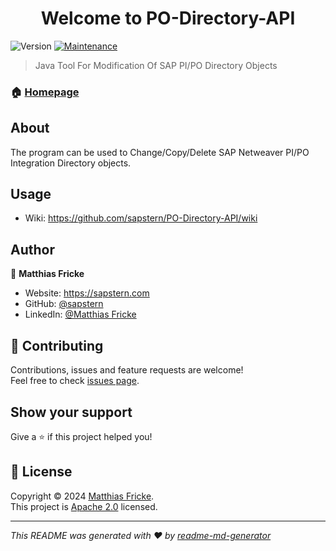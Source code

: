 <h1 align="center">Welcome to PO-Directory-API</h1>
<p>
  <img alt="Version" src="https://img.shields.io/badge/version-1.0.0-blue.svg?cacheSeconds=2592000" />
  <a href="https://github.com/kefranabg/readme-md-generator/graphs/commit-activity" target="_blank">
    <img alt="Maintenance" src="https://img.shields.io/badge/Maintained%3F-yes-green.svg" />
  </a>
</p>

> Java Tool For Modification Of SAP PI/PO Directory Objects

### 🏠 [Homepage](https://github.com/sapstern/PO-Directory-API)

## About

The program can be used to Change/Copy/Delete SAP Netweaver PI/PO Integration Directory objects.

## Usage

* Wiki: https://github.com/sapstern/PO-Directory-API/wiki

## Author

👤 **Matthias Fricke**

* Website: https://sapstern.com
* GitHub: [@sapstern](https://github.com/sapstern)
* LinkedIn: [@Matthias Fricke](https://www.linkedin.com/in/matthias-fricke-193b6983/)

## 🤝 Contributing

Contributions, issues and feature requests are welcome!<br />Feel free to check [issues page](https://github.com/sapstern/PO-Directory-API/issues). 

## Show your support

Give a ⭐️ if this project helped you!

## 📝 License

Copyright © 2024 [Matthias Fricke](https://github.com/sapstern).<br />
This project is [Apache 2.0](https://www.apache.org/licenses/LICENSE-2.0.html) licensed.

***
_This README was generated with ❤️ by [readme-md-generator](https://github.com/kefranabg/readme-md-generator)_
